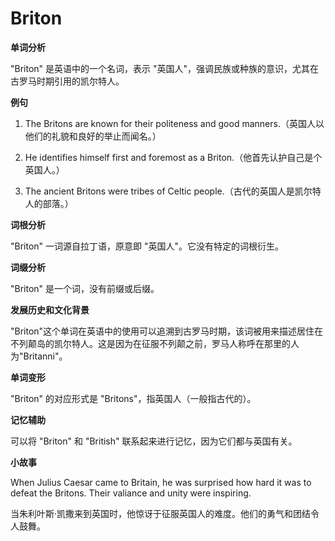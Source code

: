 # Briton

**单词分析**

  

"Briton" 是英语中的一个名词，表示 "英国人"，强调民族或种族的意识，尤其在古罗马时期引用的凯尔特人。

  

**例句**

  

1.  The Britons are known for their politeness and good manners.（英国人以他们的礼貌和良好的举止而闻名。）
    
      
    
2.  He identifies himself first and foremost as a Briton.（他首先认护自己是个英国人。）
    
      
    
3.  The ancient Britons were tribes of Celtic people.（古代的英国人是凯尔特人的部落。）
    
      
    

  

**词根分析**

  

"Briton" 一词源自拉丁语，原意即 "英国人"。它没有特定的词根衍生。

  

**词缀分析**

  

"Briton" 是一个词，没有前缀或后缀。

  

**发展历史和文化背景**

  

"Briton"这个单词在英语中的使用可以追溯到古罗马时期，该词被用来描述居住在不列颠岛的凯尔特人。这是因为在征服不列颠之前，罗马人称呼在那里的人为"Britanni"。

  

**单词变形**

  

"Briton" 的对应形式是 "Britons"，指英国人（一般指古代的）。

  

**记忆辅助**

  

可以将 "Briton" 和 "British" 联系起来进行记忆，因为它们都与英国有关。

  

**小故事**

  

When Julius Caesar came to Britain, he was surprised how hard it was to defeat the Britons. Their valiance and unity were inspiring.

  

当朱利叶斯·凯撒来到英国时，他惊讶于征服英国人的难度。他们的勇气和团结令人鼓舞。
